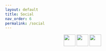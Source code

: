 ```yaml
---
layout: default
title: Social
nav_order: 6
permalink: /social
---
```


<!-- 
{: .note }
> {: .opaque }
> 
>
> 
-->

<div align="center" class="text-small">
<a href="https://www.deviantart.com/the-back-room" target="_blank"><img width="38px" height="auto" src="https://static.vecteezy.com/system/resources/previews/046/861/662/non_2x/deviantart-logo-transparent-icon-free-png.png" /></a> <a href="https://www.facebook.com/profile.php?id=61572245999615" target="_blank"><img width="38px" height="auto" src="https://static.vecteezy.com/system/resources/previews/018/930/698/non_2x/facebook-logo-facebook-icon-transparent-free-png.png" /></a> <a href="/social/reddit" target="_blank"><img width="38px" height="auto" src="https://static.vecteezy.com/system/resources/previews/018/930/474/non_2x/reddit-logo-reddit-icon-transparent-free-png.png" /></a>
</div>